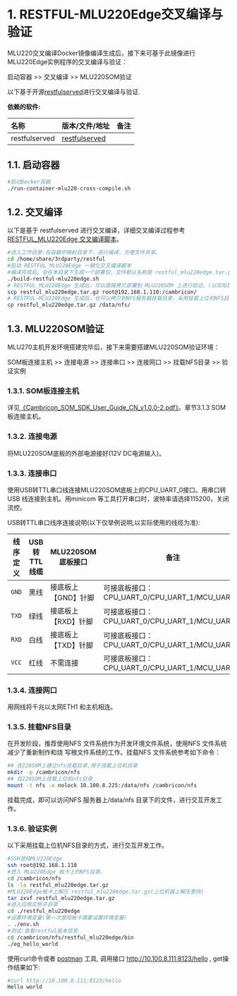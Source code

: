 # 1. RESTFUL-MLU220Edge交叉编译与验证
MLU220交叉编译Docker镜像编译生成后，接下来可基于此镜像进行MLU220Edge实例程序的交叉编译与验证：

启动容器 >> 交叉编译 >> MLU220SOM验证

以下基于开源[restfulserved](https://gitee.com/cambriconknight/restfulserved)进行交叉编译与验证.

**依赖的软件:**

| 名称                   | 版本/文件/地址                                          | 备注                                 |
| :-------------------- | :-------------------------------                      | :---------------------------------- |
| restfulserved         | [restfulserved](https://gitee.com/cambriconknight/restfulserved)           |  |

## 1.1. 启动容器
```bash
#启动Docker容器
./run-container-mlu220-cross-compile.sh
```

## 1.2. 交叉编译
以下是基于 restfulserved 进行交叉编译，详细交叉编译过程参考[RESTFUL_MLU220Edge 交叉编译脚本](./build-restful-mlu220edge.sh)。
```bash
#进入工作目录:在容器中映射目录下，进行编译，方便文件共享。
cd /home/share/3rdparty/restful
#启动 RESTFUL_MLU220Edge 一键化交叉编译脚本
#编译完成后，会在本目录下生成一个部署包，文件默认名称是 restful_mlu220edge.tar.gz
./build-restful-mlu220edge.sh
# RESTFUL_MLU220Edge 生成后，可以直接拷贝部署到 MLU220SOM 上进行验证。(以实际IP为准替换)
scp restful_mlu220edge.tar.gz root@192.168.1.110:/cambricon/
# RESTFUL-MLU220Edge 生成后，也可以拷贝到NFS服务器挂载目录，采用挂载上位机NFS目录的方式，进⾏交互开发⼯作。
cp restful_mlu220edge.tar.gz /data/nfs/
```

## 1.3. MLU220SOM验证
MLU270主机开发环境搭建完毕后，接下来需要搭建MLU220SOM验证环境：

SOM板连接主机 >> 连接电源 >> 连接串口 >> 连接网口 >> 挂载NFS目录 >> 验证实例


### 1.3.1. SOM板连接主机
详见[《Cambricon_SOM_SDK_User_Guide_CN_v1.0.0-2.pdf》](ftp://download.cambricon.com:8821/download/document/MLU220SOM_1.7.602/Cambricon_SOM_SDK_User_Guide_CN_v1.0.0-2.pdf)。章节3.1.3 SOM板连接主机。

### 1.3.2. 连接电源
将MLU220SOM底板的外部电源接好(12V DC电源输入)。

### 1.3.3. 连接串口
使用USB转TTL串口线连接MLU220SOM底板上的CPU_UART_0接口。⽤串⼝转USB 线连接到主机。⽤minicom 等⼯具打开串⼝时，波特率请选择115200，关闭流控。

USB转TTL串口线序连接说明(以下仅举例说明,以实际使用的线缆为准):

| 线序定义    | USB转TTL线缆        | MLU220SOM底板接口       | 备注                                        |
| ---------- | ------------------ | --------------------- | ------------------------------------------- |
| `GND`      | 黑线               | 接底板上【GND】针脚      | 可接底板接口：CPU_UART_0/CPU_UART_1/MCU_UART_5 |
| `TXD`      | 绿线               | 接底板上【RXD】针脚      | 可接底板接口：CPU_UART_0/CPU_UART_1/MCU_UART_5 |
| `RXD`      | 白线               | 接底板上【TXD】针脚      | 可接底板接口：CPU_UART_0/CPU_UART_1/MCU_UART_5 |
| `VCC`      | 红线               | 不需连接               | 可接底板接口：CPU_UART_0/CPU_UART_1/MCU_UART_5 |

### 1.3.4. 连接网口
⽤⽹线将千兆以太⽹ETH1 和主机相连。

### 1.3.5. 挂载NFS目录
在开发阶段，推荐使⽤NFS ⽂件系统作为开发环境⽂件系统，使⽤NFS ⽂件系统减少了重新制作和烧
写根⽂件系统的⼯作。挂载NFS ⽂件系统参考如下命令：

```bash
## 在220SOM上建立nfs挂载目录,用于挂载上位机目录
mkdir -p /cambricon/nfs
## 在220SOM上挂载上位机nfs目录
mount -t nfs -o nolock 10.100.8.225:/data/nfs /cambricon/nfs
```
挂载完成，即可以访问NFS 服务器上/data/nfs ⽬录下的⽂件，进⾏交互开发⼯作。

### 1.3.6. 验证实例
以下采用挂载上位机NFS目录的方式，进⾏交互开发⼯作。
```bash
#SSH登陆MLU220Edge
ssh root@192.168.1.110
#进入 MLU220Edge 板卡上的NFS目录。
cd /cambricon/nfs
ls -la restful_mlu220edge.tar.gz
#MLU220Edge板卡上解压 restful_mlu220edge.tar.gz(上位机器上解压更快)
tar zxvf restful_mlu220edge.tar.gz
#进入应用实例子目录
cd ./restful_mlu220edge
#设置环境变量(第一次登陆板卡需要设置环境变量)
. ./env.sh
#测试:查看restful版本信息
cd /cambricon/nfs/restful_mlu220edge/bin
./eg_hello_world
```
使用curl命令或者 [postman](https://dl.pstmn.io/download/latest/linux64) 工具, 调用接口 http://10.100.8.111:8123/hello , get操作结果如下:
```bash
#curl http://10.100.8.111:8123/hello
Hello world
```
